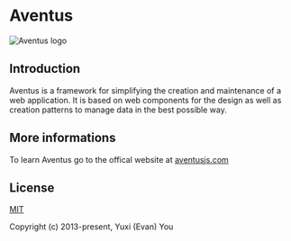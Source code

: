 # Aventus

![Aventus logo](https://aventusjs.com/img/aventus.gif "Aventus")

## Introduction

Aventus is a framework for simplifying the creation and maintenance of a web application. It is based on web components for the design as well as creation patterns to manage data in the best possible way.

## More informations
To learn Aventus go to the offical website at [aventusjs.com](https://aventusjs.com/release.html)

## License

[MIT](https://opensource.org/licenses/MIT)

Copyright (c) 2013-present, Yuxi (Evan) You
